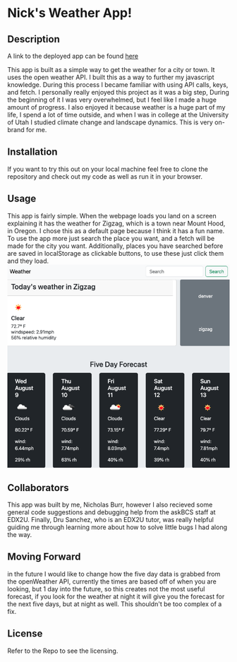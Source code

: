 # Nick's Weather App! 

## Description
A link to the deployed app can be found [here](https://itsmenickfromschool.github.io/nicksWeatherApp/)

This app is built as a simple way to get the weather for a city or town. It uses the open weather API. I built this as a way to further my javascript knowledge. During this process I became familiar with using API calls, keys, and fetch. I personally really enjoyed this project as it was a big step, During the beginning of it I was very overwhelmed, but I feel like I made a huge amount of progress. I also enjoyed it because weather is a huge part of my life, I spend a lot of time outside, and when I was in college at the University of Utah I studied climate change and landscape dynamics. This is very on-brand for me. 

## Installation

If you want to try this out on your local machine feel free to clone the repository and check out my code as well as run it in your browser. 

## Usage

This app is fairly simple. When the webpage loads you land on a screen explaining it has the weather for Zigzag, which is a town near Mount Hood, in Oregon. I chose this as a default page because I think it has a fun name. To use the app more just search the place you want, and a fetch will be made for the city you want. Additionally, places you have searched before are saved in localStorage as clickable buttons, to use these just click them and they load. 
![Example](./images/Screenshot%202023-08-07%20at%209.11.33%20PM.png)

## Collaborators

This app was built by me, Nicholas Burr, however I also recieved some general code suggestions and debugging help from the askBCS staff at EDX2U. Finally, Dru Sanchez, who is an EDX2U tutor, was really helpful guiding me through learning more about how to solve little bugs I had along the way. 

## Moving Forward

in the future I would like to change how the five day data is grabbed from the openWeather API, currently the times are based off of when you are looking, but 1 day into the future, so this creates not the most useful forecast, if you look for the weather at night it will give you the forecast for the next five days, but at night as well. This shouldn't be too complex of a fix. 

## License

Refer to the Repo to see the licensing.
